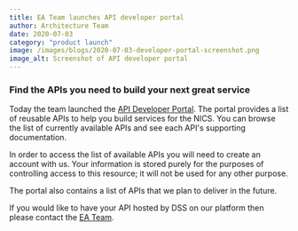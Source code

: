 ```yaml
---
title: EA Team launches API developer portal
author: Architecture Team
date: 2020-07-03
category: "product launch"
image: /images/blogs/2020-07-03-developer-portal-screenshot.png
image_alt: Screenshot of API developer portal
---
```


### Find the APIs you need to build your next great service

Today the team launched the [API Developer Portal](https://developer-portal.digitalni.gov.uk). The portal provides a list of reusable APIs to help you build services for the NICS. You can browse the list of currently available APIs and see each API's supporting documentation.

In order to access the list of available APIs you will need to create an account with us. Your information is stored purely for the purposes of controlling access to this resource; it will not be used for any other purpose.

The portal also contains a list of APIs that we plan to deliver in the future.

If you would like to have your API hosted by DSS on our platform then please contact the [EA Team](mailto:ea-team@ea.finance-ni.gov.uk).
